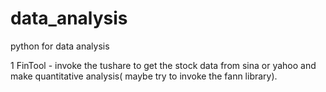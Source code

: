 # data_analysis
python for data analysis


1 FinTool - invoke the tushare to get the stock data from sina or yahoo and make quantitative analysis( maybe try to invoke the fann library).
